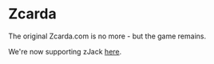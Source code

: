 # Zcarda
The original Zcarda.com is no more - but the game remains.

We're now supporting zJack [here](https://ko-fi.com/post/A-Customizable-Board-Game-Y8Y71BGS6Y).

